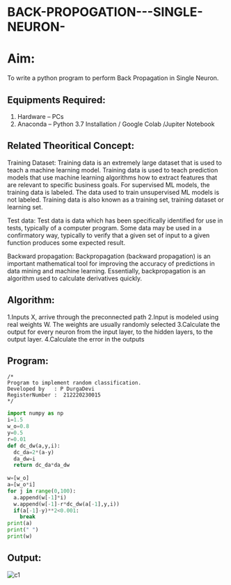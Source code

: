 # BACK-PROPOGATION---SINGLE-NEURON-
# Aim:
 To write a python program to perform Back Propagation in Single Neuron.

 ## Equipments Required:
1. Hardware – PCs
2. Anaconda – Python 3.7 Installation / Google Colab /Jupiter Notebook

## Related Theoritical Concept:
Training Dataset:
Training data is an extremely large dataset that is used to teach a machine learning model. Training data is used to teach prediction models that use machine learning algorithms how to extract features that are relevant to specific business goals. For supervised ML models, the training data is labeled. The data used to train unsupervised ML models is not labeled. Training data is also known as a training set, training dataset or learning set.

Test data:
Test data is data which has been specifically identified for use in tests, typically of a computer program. Some data may be used in a confirmatory way, typically to verify that a given set of input to a given function produces some expected result.

Backward propagation:
Backpropagation (backward propagation) is an important mathematical tool for improving the accuracy of predictions in data mining and machine learning. Essentially, backpropagation is an algorithm used to calculate derivatives quickly.

## Algorithm:
1.Inputs X, arrive through the preconnected path
2.Input is modeled using real weights W. The weights are usually randomly selected
3.Calculate the output for every neuron from the input layer, to the hidden layers, to the output layer.
4.Calculate the error in the outputs

## Program:
```
/*
Program to implement random classification.
Developed by   : P DurgaDevi
RegisterNumber :  212220230015
*/
```
```python
import numpy as np
i=1.5    
w_o=0.8  
y=0.5    
r=0.01   
def dc_dw(a,y,i):
  dc_da=2*(a-y)
  da_dw=i
  return dc_da*da_dw
  
w=[w_o]
a=[w_o*i]
for j in range(0,100):
  a.append(w[-1]*i)
  w.append(w[-1]-r*dc_dw(a[-1],y,i))
  if(a[-1]-y)**2<0.001:
    break
print(a)
print(" ")
print(w)
```

## Output:
![c1](https://user-images.githubusercontent.com/75235704/166423940-a90c185c-9ce0-4be2-981e-e5a0d8e13acc.png)
